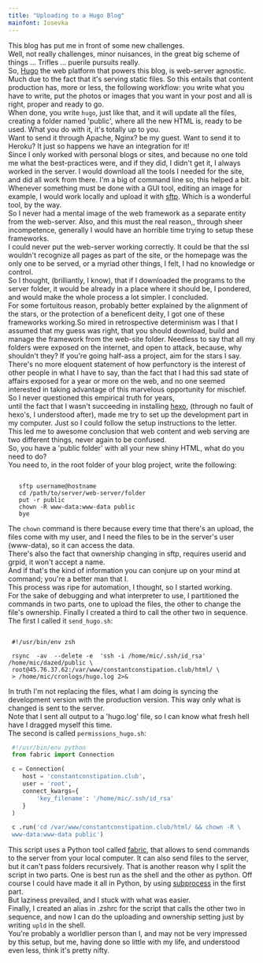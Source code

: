 ```yaml
---
title: "Uploading to a Hugo Blog"
mainfont: Iosevka
---
```


This blog has put me in front of some new challenges.  
Well, not really challenges, minor nuisances, in the great big scheme of things ... Trifles ... puerile pursuits really.  
So, [Hugo](<https://gohugo.io>) the web platform that powers this blog, is web-server agnostic. Much due to the fact that it's serving static files. So this entails that content production has, more or less, the following workflow: you write what you have to write, put the photos or images that you want in your post and all is right, proper and ready to go.  
When done, you write `hugo`, just like that, and it will update all the files, creating a folder named  'public', where all the new HTML is, ready to be used. What you do with it, it's totally up to you.  
Want to send it through Apache, Nginx? be my guest. Want to send it to Heroku? It just so happens we have an integration for it!  
Since I only worked with personal blogs or sites, and because no one told me what the best-practices were, and if they did, I didn't get it, I always worked in the server. I would download all the tools I needed for the site, and did all work from there. I'm a big of command line so, this helped a bit. Whenever
something must be done with a GUI tool, editing an image for example, I would work locally and upload it with [sftp](https://en.wikipedia.org/wiki/Secure_file_transfer_program). Which is a wonderful tool, by the way.  
So I never had a mental image of the web framework as a separate entity from the
web-server. Also, and this must the real reason,, through sheer incompetence, generally I would have an horrible time trying to setup these frameworks.  
I could never put the web-server working correctly. It could be that the ssl wouldn't recognize all pages as part of the site, or the homepage was the only one to
be served, or a myriad other things, I felt, I had no knowledge or control.  
So I thought, (brilliantly, I know), that if I downloaded the programs to the server folder, it would be already in a place where it should be, I pondered, and would make the whole process a lot simpler. I concluded.  
For some fortuitous reason, probably better explained by the alignment of the stars, or the protection of a beneficent deity, I got one of these frameworks working.So mired in retrospective determinism was I that I assumed that my guess was right, that you should download, build and manage the framework from the web-site folder. Needless to say that all my folders were exposed on the internet, and open to attack, because, why shouldn't they? If you're going half-ass a project, aim for
the stars I say.  
There's no more eloquent statement of how perfunctory is the interest of other people in what I have to say, than the fact that I had this sad state of affairs
exposed for a year or more on the web, and no one seemed interested in taking advantage of this marvelous opportunity for mischief. So I never questioned this empirical truth for years,  
until the fact that I wasn't succeeding in installing [hexo](https://hexo.io/), (through no fault of hexo's, I 
understood after), made me try to set up the development part in my computer. Just so I could follow the setup instructions to the letter.  
This led me to awesome conclusion that web content and web serving are two different things, never again to be confused.  
So, you have a 'public folder' with all your new shiny HTML, what do you need to do?  
You need to, in the root folder of your blog project, write the following:  
<pre><code> 
   sftp username@hostname
   cd /path/to/server/web-server/folder
   put -r public
   chown -R www-data:www-data public
   bye
</code></pre>
   
The `chown` command is there because every time that there's an upload, the files come with my user, and I need the files to be in the server's user (www-data), so it can access the data.  
There's also the fact that ownership changing in sftp, requires userid and grpid, it won't accept a name.  
And if that's the kind of information you can conjure up on your mind at command; you're a better man that I.  
This process was ripe for automation, I thought, so I started working.  
For the sake of debugging and what interpreter to use, I partitioned the commands in two parts, one to upload the files, the other to change the file's ownership. Finally I created a third to call the other two in sequence.  
The first I called it `send_hugo.sh`:  
 
<pre><code>  
 #!/usr/bin/env zsh

 rsync  -av  --delete -e  'ssh -i /home/mic/.ssh/id_rsa' /home/mic/dazed/public \
 root@45.76.37.62:/var/www/constantconstipation.club/html/ \
 > /home/mic/cronlogs/hugo.log 2>&
</code></pre>
 
In truth I'm not replacing the files, what I am doing is syncing the development version with the production version. This way only what is changed is sent to the server.  
Note that I sent all output to a 'hugo.log' file, so I can know what fresh hell have I dragged myself this time.  
The second is called `permissions_hugo.sh`:

```python
 #!/usr/bin/env python
 from fabric import Connection

 c = Connection(
    host = 'constantconstipation.club',
    user = 'root',
    connect_kwargs={
        'key_filename': '/home/mic/.ssh/id_rsa'
    }
 )

 c .run('cd /var/www/constantconstipation.club/html/ && chown -R \
 www-data:www-data public')
```

This script uses a Python tool called [fabric](https://docs.fabfile.org/en/2.6/index.html), that allows to send commands to the server from your local computer. It can also send files to the server, but it can't pass folders recursively. That is another reason why I split the script in two parts. One is best run as the shell and the other as python. Off course I could have made it all in Python, by using [subprocess](https://docs.python.org/3/library/subprocess.html) in the first part.  
But laziness prevailed, and I stuck with what was easier.  
Finally, I created an alias in .zshrc for the script that calls the other two in sequence, and now I can do the uploading and ownership setting just by writing `upld` in the shell.  
You're probably a worldlier person than I, and may not be very impressed by this setup, but me, having done so little with my life, and understood even less, think it's pretty nifty.  
